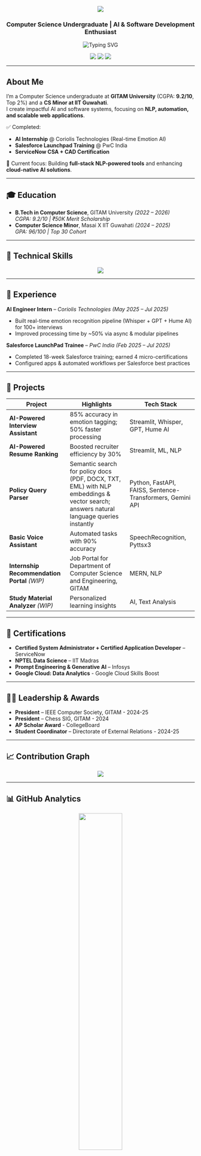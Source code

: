 <!-- NAME HEADER -->
<p align="center">
<img src="https://capsule-render.vercel.app/api?type=waving&color=9955BB&height=120&section=header&text=Lakshmi%20Tejaswini%20Srimathirumala%20Pallerlamudi&fontSize=25&fontColor=ffffff&animation=fadeIn&fontAlignY=35&font=Playfair%20Display" />
</p>

<h3 align="center">Computer Science Undergraduate | AI & Software Development Enthusiast </h3>

<!-- Typing Animation -->
<p align="center">
  <img src="https://readme-typing-svg.demolab.com?font=Fira+Code&size=18&pause=1000&color=DFC5FE&center=true&vCenter=true&width=800&height=45&lines=AI+Engineer+%7C+Data+Scientist+%7C+Full-Stack+Developer;ServiceNow+CSA+%2B+CAD+Certified;Cloud+%7C+NLP+%7C+Emotion+AI+%7C+LLMs;IEEE+CS+President" alt="Typing SVG" />
</p>

<!-- CONTACT BADGES -->
<p align="center">
  <a href="mailto:ltejaswinistp@gmail.com"><img src="https://img.shields.io/badge/Email-D14836?style=for-the-badge&logo=gmail&logoColor=white"></a>
  <a href="https://linkedin.com/in/lakshmitejaswinis"><img src="https://img.shields.io/badge/LinkedIn-0A66C2?style=for-the-badge&logo=linkedin&logoColor=white"></a>
  <a href="https://github.com/lsrimathirumala"><img src="https://img.shields.io/badge/GitHub-171515?style=for-the-badge&logo=github&logoColor=white"></a>
</p>

---

## About Me
I’m a Computer Science undergraduate at **GITAM University** (CGPA: **9.2/10**, Top 2%) and a **CS Minor at IIT Guwahati**.  
I create impactful AI and software systems, focusing on **NLP, automation, and scalable web applications**.  

✅ Completed:
- **AI Internship** @ Coriolis Technologies (Real-time Emotion AI)  
- **Salesforce Launchpad Training** @ PwC India  
- **ServiceNow CSA + CAD Certification**  

🎯 Current focus: Building **full-stack NLP-powered tools** and enhancing **cloud-native AI solutions**.

---

## 🎓 Education
- **B.Tech in Computer Science**, GITAM University _(2022 – 2026)_  
  _CGPA: 9.2/10 | ₹50K Merit Scholarship_  
- **Computer Science Minor**, Masai X IIT Guwahati _(2024 – 2025)_  
  _GPA: 96/100 | Top 30 Cohort_

---

## 🔧 Technical Skills
<p align="center">
  <img src="https://skillicons.dev/icons?i=python,java,cpp,javascript,mongodb,streamlit,html,css,git,mysql" />
</p>

---

## 💼 Experience
**AI Engineer Intern** – *Coriolis Technologies* _(May 2025 – Jul 2025)_  
- Built real-time emotion recognition pipeline (Whisper + GPT + Hume AI) for 100+ interviews  
- Improved processing time by ~50% via async & modular pipelines  

**Salesforce LaunchPad Trainee** – *PwC India* _(Feb 2025 – Jul 2025)_  
- Completed 18-week Salesforce training; earned 4 micro-certifications  
- Configured apps & automated workflows per Salesforce best practices  

---

## 🚀 Projects
| Project | Highlights | Tech Stack |
|--------|------------|------------|
| **AI-Powered Interview Assistant** | 85% accuracy in emotion tagging; 50% faster processing | Streamlit, Whisper, GPT, Hume AI |
| **AI-Powered Resume Ranking** | Boosted recruiter efficiency by 30% | Streamlit, ML, NLP |
| **Policy Query Parser** | Semantic search for policy docs (PDF, DOCX, TXT, EML) with NLP embeddings & vector search; answers natural language queries instantly | Python, FastAPI, FAISS, Sentence-Transformers, Gemini API |
| **Basic Voice Assistant** | Automated tasks with 90% accuracy | SpeechRecognition, Pyttsx3 |
| **Internship Recommendation Portal** _(WIP)_ | Job Portal for Department of Computer Science and Engineering, GITAM | MERN, NLP |
| **Study Material Analyzer** _(WIP)_ | Personalized learning insights | AI, Text Analysis |

---

## 🏅 Certifications
- **Certified System Administrator + Certified Application Developer** – ServiceNow  
- **NPTEL Data Science** – IIT Madras  
- **Prompt Engineering & Generative AI** – Infosys  
- **Google Cloud: Data Analytics** - Google Cloud Skills Boost

---

## 👩‍💼 Leadership & Awards
- **President** – IEEE Computer Society, GITAM - 2024-25
- **President** – Chess SIG, GITAM - 2024
- **AP Scholar Award**  - CollegeBoard
- **Student Coordinator** – Directorate of External Relations - 2024-25

---

## 📈 Contribution Graph
<p align="center">
  <img src="https://github-readme-activity-graph.vercel.app/graph?username=lsrimathirumala&theme=react-dark" />
</p>

---

## 📊 GitHub Analytics
<p align="center">
  <img src="https://github-readme-stats.vercel.app/api/top-langs/?username=lsrimathirumala&layout=compact&theme=radical" width="48%" />
</p>

---

## 📌 Recent Projects
<!--START_SECTION:recent_repos-->
- [Policy_Query_Parser](https://github.com/lsrimathirumala/Policy_Query_Parser) — Collaborative work with Yoshitha Maddineni and Lasya Priya Korada
- [lsrimathirumala](https://github.com/lsrimathirumala/lsrimathirumala) — Personal Repo
- [Job_Portal](https://github.com/lsrimathirumala/Job_Portal) — A full-stack job portal where recruiters can post jobs and manage applicants, and job seekers can search and apply — built with HTML, CSS, JavaScript, Node.js, MongoDB, and JWT authentication.
- [B-Day](https://github.com/lsrimathirumala/B-Day) — A fun birthday greeting web page built with HTML, CSS, and JavaScript for a personalized celebration.
- [AI-Powered-Resume-Screening-and-Ranking-System](https://github.com/lsrimathirumala/AI-Powered-Resume-Screening-and-Ranking-System) — An AI-powered system that automatically screens, analyzes, and ranks resumes using NLP and machine learning, helping recruiters shortlist candidates faster and more accurately.
<!--END_SECTION:recent_repos-->

---

<p align="center">
  <img src="https://capsule-render.vercel.app/api?type=waving&color=FF6B81&height=120&section=footer" />
</p>
